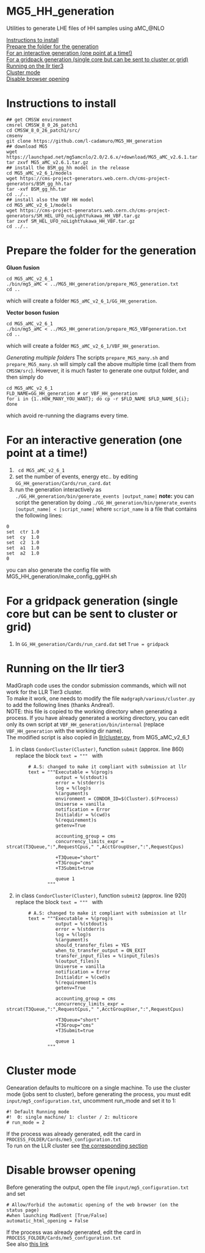 # MG5_HH_generation
Utilities to generate LHE files of HH samples using aMC_@NLO

[Instructions to install](#instructions-to-install)  
[Prepare the folder for the generation](#prepare-the-folder-for-the-generation)  
[For an interactive generation (one point at a time!)](#for-an-interactive-generation-one-point-at-a-time)  
[For a gridpack generation (single core but can be sent to cluster or grid)](#for-a-gridpack-generation-single-core-but-can-be-sent-to-cluster-or-grid)  
[Running on the llr tier3](#running-on-the-llr-tier3)  
[Cluster mode](#cluster-mode)  
[Disable browser opening](#disable-browser-opening)

# Instructions to install
```
## get CMSSW environment
cmsrel CMSSW_8_0_26_patch1
cd CMSSW_8_0_26_patch1/src/
cmsenv
git clone https://github.com/l-cadamuro/MG5_HH_generation
## download MG5
wget https://launchpad.net/mg5amcnlo/2.0/2.6.x/+download/MG5_aMC_v2.6.1.tar.gz
tar zxvf MG5_aMC_v2.6.1.tar.gz
## install the BSM_gg_hh model in the release
cd MG5_aMC_v2_6_1/models
wget https://cms-project-generators.web.cern.ch/cms-project-generators/BSM_gg_hh.tar
tar -xvf BSM_gg_hh.tar
cd ../..
## install also the VBF HH model
cd MG5_aMC_v2_6_1/models
wget https://cms-project-generators.web.cern.ch/cms-project-generators/SM_HEL_UFO_noLightYukawa_HH_VBF.tar.gz
tar zxvf SM_HEL_UFO_noLightYukawa_HH_VBF.tar.gz
cd ../..
```

# Prepare the folder for the generation
**Gluon fusion**
```
cd MG5_aMC_v2_6_1
./bin/mg5_aMC < ../MG5_HH_generation/prepare_MG5_generation.txt
cd ..
```
which will create a folder ``MG5_aMC_v2_6_1/GG_HH_generation``.

**Vector boson fusion**
```
cd MG5_aMC_v2_6_1
./bin/mg5_aMC < ../MG5_HH_generation/prepare_MG5_VBFgeneration.txt
cd ..
```
which will create a folder ``MG5_aMC_v2_6_1/VBF_HH_generation``.

*Generating multiple folders*
The scripts ``prepare_MG5_many.sh`` and ``prepare_MG5_many.sh`` will simply call the above multiple time (call them from ``CMSSW/src``).
However, it is much faster to generate one output folder, and then simply do
```
cd MG5_aMC_v2_6_1
FLD_NAME=GG_HH_generation # or VBF_HH_generation
for i in {1..HOW_MANY_YOU_WANT}; do cp -r $FLD_NAME $FLD_NAME_${i}; done
```
which avoid re-running the diagrams every time.

# For an interactive generation (one point at a time!)
1. `` cd MG5_aMC_v2_6_1``
2. set the number of events, energy etc.. by editing ``GG_HH_generation/Cards/run_card.dat``
3. run the generation interactively as ``./GG_HH_generation/bin/generate_events |output_name|``
**note:** you can script the generation by doing
``./GG_HH_generation/bin/generate_events |output_name| < |script_name|``
where ``script_name`` is a file that contains the following lines:
```
0
set  ctr 1.0
set  cy  1.0
set  c2  1.0
set  a1  1.0
set  a2  1.0
0
```
you can also generate the config file with MG5_HH_generation/make_config_ggHH.sh

# For a gridpack generation (single core but can be sent to cluster or grid)
1. In ``GG_HH_generation/Cards/run_card.dat`` set ``True = gridpack``

# Running on the llr tier3
MadGraph code uses the condor submission commands, which will not work for the LLR Tier3 cluster.  
To make it work, one needs to modify the file ``madgraph/various/cluster.py`` to add the following lines (thanks Andrea!).  
NOTE: this file is copied to the working directory when generating a process. If you have already generated a working directory, you can edit only its own script at ``VBF_HH_generation/bin/internal`` (replace ``VBF_HH_generation`` with the working dir name).  
The modified script is also copied in [llr/cluster.py](llr/cluster.py), from MG5_aMC_v2_6_1

1. in class ``CondorCluster(Cluster)``, function ``submit`` (approx. line 860) replace the block ``text = """ `` with
```
        # A.S: changed to make it compliant with submission at llr 
        text = """Executable = %(prog)s
                  output = %(stdout)s
                  error = %(stderr)s
                  log = %(log)s
                  %(argument)s
                  environment = CONDOR_ID=$(Cluster).$(Process)
                  Universe = vanilla
                  notification = Error
                  Initialdir = %(cwd)s
                  %(requirement)s
                  getenv=True

                  accounting_group = cms
                  concurrency_limits_expr = strcat(T3Queue,":",RequestCpus," ",AcctGroupUser,":",RequestCpus)

                  +T3Queue="short"
                  +T3Group="cms"
                  +T3Submit=true

                  queue 1
               """
```

2. in class ``CondorCluster(Cluster)``, function ``submit2`` (approx. line 920) replace the block ``text = """ `` with
```
        # A.S: changed to make it compliant with submission at llr        
        text = """Executable = %(prog)s
                  output = %(stdout)s
                  error = %(stderr)s
                  log = %(log)s
                  %(argument)s
                  should_transfer_files = YES
                  when_to_transfer_output = ON_EXIT
                  transfer_input_files = %(input_files)s
                  %(output_files)s
                  Universe = vanilla
                  notification = Error
                  Initialdir = %(cwd)s
                  %(requirement)s
                  getenv=True

                  accounting_group = cms
                  concurrency_limits_expr = strcat(T3Queue,":",RequestCpus," ",AcctGroupUser,":",RequestCpus)

                  +T3Queue="short"
                  +T3Group="cms"
                  +T3Submit=true

                  queue 1
               """
```

# Cluster mode
Genearation defaults to multicore on a single machine. To use the cluster mode (jobs sent to cluster), before generating the process, you must edit ``input/mg5_configuration.txt``, uncomment run_mode and set it to 1:
```
#! Default Running mode
#!  0: single machine/ 1: cluster / 2: multicore
# run_mode = 2
```
If the process was already generated, edit the card in ``PROCESS_FOLDER/Cards/me5_configuration.txt``  
To run on the LLR cluster see [the corresponding section](#running-on-the-llr-tier3)

# Disable browser opening
Before generating the output, open the file ``input/mg5_configuration.txt`` and set
```
# Allow/Forbid the automatic opening of the web browser (on the
status page)
#when launching MadEvent [True/False]
automatic_html_opening = False
```
If the process was already generated, edit the card in ``PROCESS_FOLDER/Cards/me5_configuration.txt``  
See also [this link](https://answers.launchpad.net/mg5amcnlo/+faq/1943)

